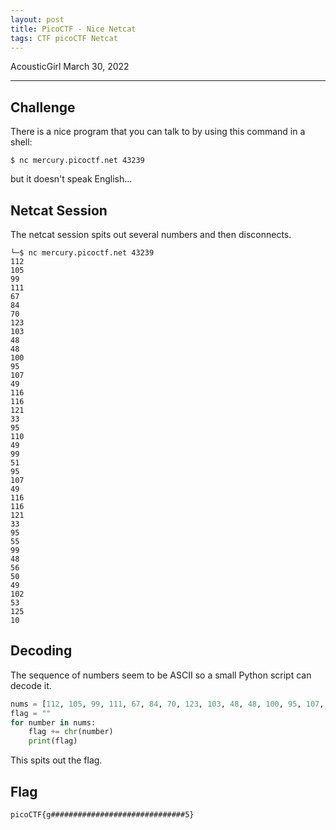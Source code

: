 ```yaml
---
layout: post
title: PicoCTF - Nice Netcat
tags: CTF picoCTF Netcat
---
```


AcousticGirl
March 30, 2022

-------

## Challenge
There is a nice program that you can talk to by using this command in a shell: 
```
$ nc mercury.picoctf.net 43239
``` 
but it doesn't speak English...

## Netcat Session
The netcat session spits out several numbers and then disconnects.

```
└─$ nc mercury.picoctf.net 43239
112 
105 
99 
111 
67 
84 
70 
123 
103 
48 
48 
100 
95 
107 
49 
116 
116 
121 
33 
95 
110 
49 
99 
51 
95 
107 
49 
116 
116 
121 
33 
95 
55 
99 
48 
56 
50 
49 
102 
53 
125 
10 
```

## Decoding
The sequence of numbers seem to be ASCII so a small Python script can decode it.
```python
nums = [112, 105, 99, 111, 67, 84, 70, 123, 103, 48, 48, 100, 95, 107, 49, 116, 116, 121, 33, 95, 110, 49, 99, 51, 95, 107, 49, 116, 116, 121, 33, 95, 55, 99, 48, 56, 50, 49, 102, 53, 125, 10]
flag = ""
for number in nums:
    flag += chr(number)
    print(flag)
```
This spits out the flag.

## Flag
```
picoCTF{g##############################5}
```